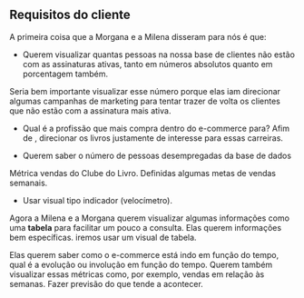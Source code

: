 ## Requisitos do cliente

A primeira coisa que a Morgana e a Milena disseram para nós é que:
- Querem visualizar quantas pessoas na nossa base de clientes não estão com as assinaturas ativas, tanto em números absolutos quanto em porcentagem também.

Seria bem importante visualizar esse número porque elas iam direcionar algumas campanhas de marketing para tentar trazer de volta os clientes que não estão com a assinatura mais ativa.

- Qual é a profissão que mais compra dentro do e-commerce para?
Afim de , direcionar os livros justamente de interesse para essas carreiras.

- Querem saber o número de pessoas desempregadas da base de dados

Métrica vendas do Clube do Livro. Definidas algumas metas de vendas semanais.
- Usar visual tipo indicador (velocímetro).

Agora a Milena e a Morgana querem visualizar algumas informações como uma **tabela** para facilitar um pouco a consulta. Elas querem informações bem específicas. iremos usar um visual de tabela.

Elas querem saber como o e-commerce está indo em função do tempo, qual é a evolução ou involução em função do tempo.
Querem também visualizar essas métricas como, por exemplo, vendas em relação às semanas.
Fazer previsão do que tende a acontecer.
